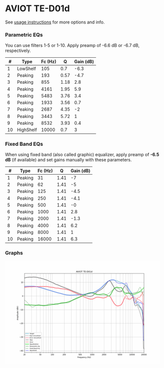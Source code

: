 # AVIOT TE-D01d
See [usage instructions](https://github.com/jaakkopasanen/AutoEq#usage) for more options and info.

### Parametric EQs
You can use filters 1-5 or 1-10. Apply preamp of -6.6 dB or -6.7 dB, respectively.

|   # | Type      |   Fc (Hz) |    Q |   Gain (dB) |
|-----|-----------|-----------|------|-------------|
|   1 | LowShelf  |       105 | 0.7  |        -6.3 |
|   2 | Peaking   |       193 | 0.57 |        -4.7 |
|   3 | Peaking   |       855 | 1.18 |         2.8 |
|   4 | Peaking   |      4161 | 1.95 |         5.9 |
|   5 | Peaking   |      5483 | 3.76 |         3.4 |
|   6 | Peaking   |      1933 | 3.56 |         0.7 |
|   7 | Peaking   |      2687 | 4.35 |        -2   |
|   8 | Peaking   |      3443 | 5.72 |         1   |
|   9 | Peaking   |      8532 | 3.93 |         0.4 |
|  10 | HighShelf |     10000 | 0.7  |         3   |

### Fixed Band EQs
When using fixed band (also called graphic) equalizer, apply preamp of **-6.5 dB** (if available) and set gains manually with these parameters.

|   # | Type    |   Fc (Hz) |    Q |   Gain (dB) |
|-----|---------|-----------|------|-------------|
|   1 | Peaking |        31 | 1.41 |        -7   |
|   2 | Peaking |        62 | 1.41 |        -5   |
|   3 | Peaking |       125 | 1.41 |        -4.5 |
|   4 | Peaking |       250 | 1.41 |        -4.1 |
|   5 | Peaking |       500 | 1.41 |        -0   |
|   6 | Peaking |      1000 | 1.41 |         2.8 |
|   7 | Peaking |      2000 | 1.41 |        -1.3 |
|   8 | Peaking |      4000 | 1.41 |         6.2 |
|   9 | Peaking |      8000 | 1.41 |         1   |
|  10 | Peaking |     16000 | 1.41 |         6.3 |

### Graphs
![](./AVIOT%20TE-D01d.png)
